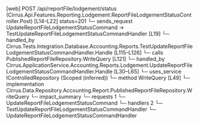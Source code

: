 [web] POST /api/reportFile/lodgement/status  (Cirrus.Api.Features.Reporting.Lodgement.ReportFileLodgementStatusController.Post)  [L14–L22] status=201
  └─ sends_request UpdateReportFileLodgementStatusCommand -> TestUpdateReportFileLodgementStatusCommandHandler [L19]
    └─ handled_by Cirrus.Tests.Integration.Database.Accounting.Reports.TestUpdateReportFileLodgementStatusCommandHandler.Handle [L115–L126]
      └─ calls PublishedReportFileRepository.WriteQuery [L121]
    └─ handled_by Cirrus.ApplicationService.Accounting.Reports.Lodgement.UpdateReportFileLodgementStatusCommandHandler.Handle [L30–L65]
      └─ uses_service IControlledRepository<PublishedReportFile> (Scoped (inferred))
        └─ method WriteQuery [L49]
          └─ implementation Cirrus.Data.Repository.Accounting.Report.PublishedReportFileRepository.WriteQuery
  └─ impact_summary
    └─ requests 1
      └─ UpdateReportFileLodgementStatusCommand
    └─ handlers 2
      └─ TestUpdateReportFileLodgementStatusCommandHandler
      └─ UpdateReportFileLodgementStatusCommandHandler

